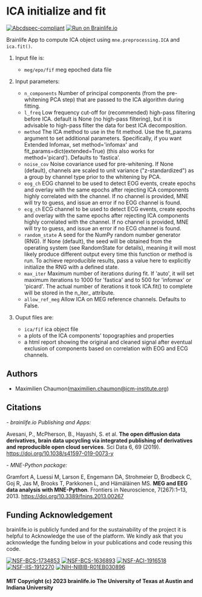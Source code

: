 # ICA initialize and fit


[![Abcdspec-compliant](https://img.shields.io/badge/ABCD_Spec-v1.1-green.svg)](https://github.com/brain-life/abcd-spec)
[![Run on Brainlife.io](https://img.shields.io/badge/Brainlife-bl.app.761-blue.svg)](https://doi.org/10.25663/brainlife.app.761)

Brainlife App to compute ICA object using `mne.preprocessing.ICA` and `ica.fit()`.


1) Input file is:
    * `meg/epo/fif` meg epoched data file
    
2) Input parameters:


    * `n_components` Number of principal components (from the pre-whitening PCA step) that are passed to the ICA algorithm during fitting.
    * `l_freq` Low frequency cut-off for (recommended) high-pass filtering before ICA. default is None (no high-pass filtering), but it is advisable to high-pass filter the data for best ICA decomposition.
    * `method` The ICA method to use in the fit method. Use the fit_params argument to set additional parameters. Specifically, if you want Extended   Infomax, set method='infomax' and fit_params=dict(extended=True) (this also works for method='picard'). Defaults to 'fastica'. 
    * `noise_cov` Noise covariance used for pre-whitening. If None (default), channels are scaled to unit variance ("z-standardized") as a group by channel type prior to the whitening by PCA.
    * `eog_ch` EOG channel to be used to detect EOG events, create epochs and overlay with the same epochs after rejecting ICA components highly correlated with the channel. If no channel is provided, MNE will try to guess, and issue an error if no EOG channel is found.
    * `ecg_ch` ECG channel to be used to detect ECG events, create epochs and overlay with the same epochs after rejecting ICA components highly correlated with the channel. If no channel is provided, MNE will try to guess, and issue an error if no ECG channel is found.
    * `random_state` A seed for the NumPy random number generator (RNG). If None (default), the seed will be obtained from the operating system (see RandomState for details), meaning it will most likely produce different output every time this function or method is run. To achieve reproducible results, pass a value here to explicitly initialize the RNG with a defined state.
    * `max_iter` Maximum number of iterations during fit. If 'auto', it will set maximum iterations to 1000 for 'fastica' and to 500 for 'infomax' or 'picard'. The actual number of iterations it took ICA.fit() to complete will be stored in the n_iter_ attribute.
    * `allow_ref_meg` Allow ICA on MEG reference channels. Defaults to False.


3) Ouput files are:
    * `ica/fif` ica object file
    * a plots of the ICA components' topographies and properties
    * a html report showing the original and cleaned signal after eventual exclusion of components based on correlation with EOG and ECG channels.
   

## Authors
- Maximilien Chaumon(maximilien.chaumon@icm-institute.org)

## Citations

*- brainlife.io Publishing and Apps:*

Avesani, P., McPherson, B., Hayashi, S. et al. **The open diffusion data derivatives, brain data upcycling via integrated publishing of derivatives and reproducible open cloud services**. Sci Data 6, 69 (2019). https://doi.org/10.1038/s41597-019-0073-y

*- MNE-Python package:* 

Gramfort A, Luessi M, Larson E, Engemann DA, Strohmeier D, Brodbeck C, Goj R, Jas M, Brooks T, Parkkonen L, and Hämäläinen MS.  **MEG and EEG data analysis with MNE-Python**. Frontiers in Neuroscience, 7(267):1–13, 2013. https://doi.org/10.3389/fnins.2013.00267

## Funding Acknowledgement
brainlife.io is publicly funded and for the sustainability of the project it is helpful to Acknowledge the use of the platform. We kindly ask that you acknowledge the funding below in your publications and code reusing this code.

[![NSF-BCS-1734853](https://img.shields.io/badge/NSF_BCS-1734853-blue.svg)](https://nsf.gov/awardsearch/showAward?AWD_ID=1734853)
[![NSF-BCS-1636893](https://img.shields.io/badge/NSF_BCS-1636893-blue.svg)](https://nsf.gov/awardsearch/showAward?AWD_ID=1636893)
[![NSF-ACI-1916518](https://img.shields.io/badge/NSF_ACI-1916518-blue.svg)](https://nsf.gov/awardsearch/showAward?AWD_ID=1916518)
[![NSF-IIS-1912270](https://img.shields.io/badge/NSF_IIS-1912270-blue.svg)](https://nsf.gov/awardsearch/showAward?AWD_ID=1912270)
[![NIH-NIBIB-R01EB030896](https://img.shields.io/badge/NIH_NIBIB-R01EB030896-green.svg)](https://grantome.com/grant/NIH/R01-EB030896-01)


#### MIT Copyright (c) 2023 brainlife.io The University of Texas at Austin and Indiana University

